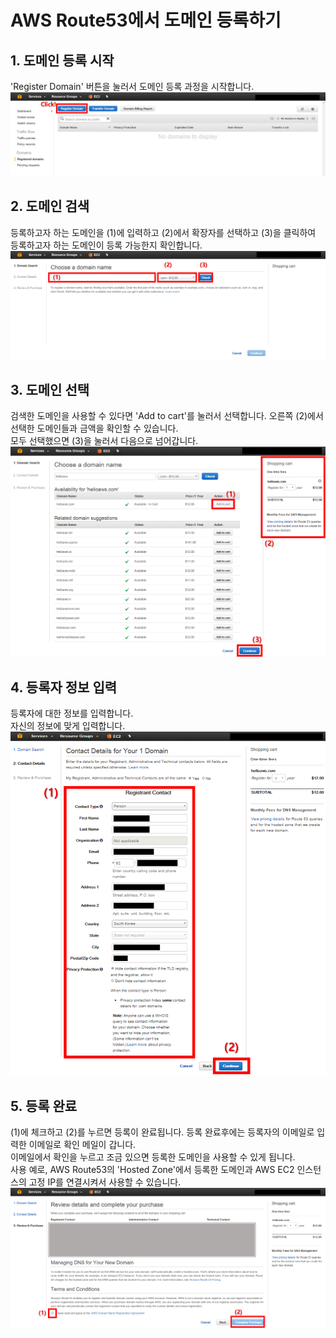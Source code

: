 # AWS Route53에서 도메인 등록하기

## 1. 도메인 등록 시작
'Register Domain' 버튼을 눌러서 도메인 등록 과정을 시작합니다.  
![](https://github.com/ChanMinPark/TIL/blob/master/image/Register_Domain/image_01.PNG)

## 2. 도메인 검색
등록하고자 하는 도메인을 (1)에 입력하고 (2)에서 확장자를 선택하고 (3)을 클릭하여 등록하고자 하는 도메인이 등록 가능한지 확인합니다.  
![](https://github.com/ChanMinPark/TIL/blob/master/image/Register_Domain/image_02.PNG)

## 3. 도메인 선택
검색한 도메인을 사용할 수 있다면 'Add to cart'를 눌러서 선택합니다. 오른쪽 (2)에서 선택한 도메인들과 금액을 확인할 수 있습니다.  
모두 선택했으면 (3)을 눌러서 다음으로 넘어갑니다.  
![](https://github.com/ChanMinPark/TIL/blob/master/image/Register_Domain/image_03.PNG)

## 4. 등록자 정보 입력
등록자에 대한 정보를 입력합니다.  
자신의 정보에 맞게 입력합니다.  
![](https://github.com/ChanMinPark/TIL/blob/master/image/Register_Domain/image_04.PNG)

## 5. 등록 완료
(1)에 체크하고 (2)를 누르면 등록이 완료됩니다. 등록 완료후에는 등록자의 이메일로 입력한 이메일로 확인 메일이 갑니다.  
이메일에서 확인을 누르고 조금 있으면 등록한 도메인을 사용할 수 있게 됩니다.  
사용 예로, AWS Route53의 'Hosted Zone'에서 등록한 도메인과 AWS EC2 인스턴스의 고정 IP를 연결시켜서 사용할 수 있습니다.  
![](https://github.com/ChanMinPark/TIL/blob/master/image/Register_Domain/image_05.PNG)
